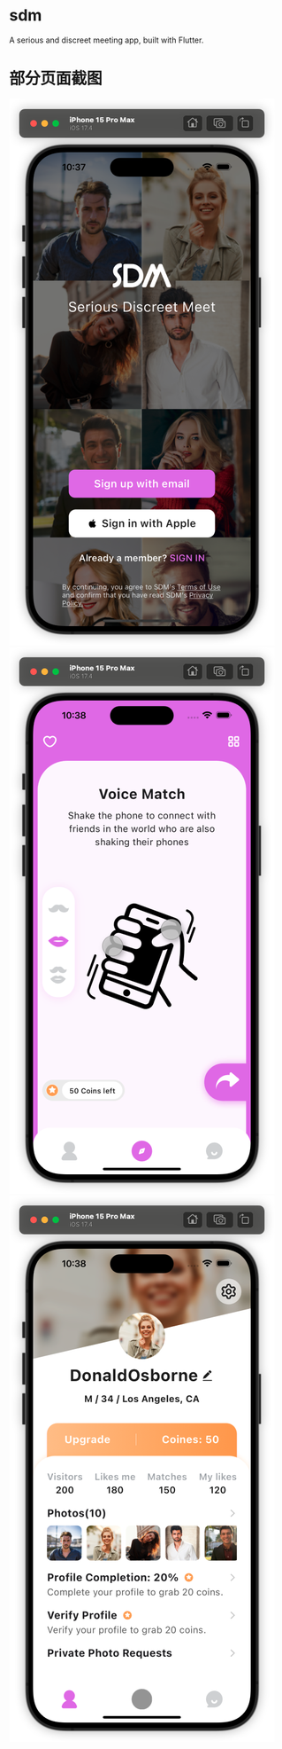 # sdm
A serious and discreet meeting app, built with Flutter.


# 部分页面截图
![Example Image](https://github.com/darren-you/sdm/blob/master/images/app/login_page.png "登录页面")
![Example Image](https://github.com/darren-you/sdm/blob/master/images/app/match_page.png "登录页面")
![Example Image](https://github.com/darren-you/sdm/blob/master/images/app/profile_page.png "登录页面")


